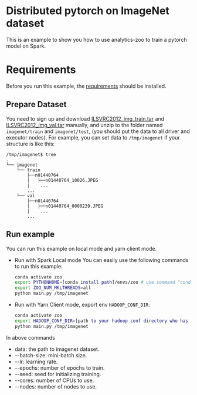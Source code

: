 # Distributed pytorch on ImageNet dataset

This is an example to show you how to use analytics-zoo to train a pytorch model on Spark. 

# Requirements
Before you run this example, the [requirements](../README.md#Requirements) should be installed.

## Prepare Dataset
You need to sign up and download [ILSVRC2012_img_train.tar](http://image-net.org/download-images) and [ILSVRC2012_img_val.tar](http://image-net.org/download-images) manually, and unzip to the folder named `imagenet/train` and `imagenet/test`, (you should put the data to all driver and executor nodes).
For example, you can set data to `/tmp/imagenet` if your structure is like this:
```
/tmp/imagenet$ tree
.
└── imagenet
    └── train
        ├──n01440764
        |   ├──n01440764_10026.JPEG
        |    ...
        ...
    └── val
        ├──n01440764
        |   ├──n01440764_0000239.JPEG
        |    ...
        ...
```

## Run example
You can run this example on local mode and yarn client mode.

- Run with Spark Local mode
You can easily use the following commands to run this example:
    ```bash
    conda activate zoo
    export PYTHONHOME=[conda install path]/envs/zoo # use command "conda env list" to find the path of PYTHONEHOME.
    export ZOO_NUM_MKLTHREADS=all
    python main.py /tmp/imagenet
    ```

- Run with Yarn Client mode, export env `HADOOP_CONF_DIR`:  
    ```bash
    conda activate zoo
    export HADOOP_CONF_DIR=[path to your hadoop conf directory who has yarn-site.xml]
    python main.py /tmp/imagenet
    ```
    
In above commands
* data: the path to imagenet dataset.
* --batch-size: mini-batch size.
* --lr: learning rate.
* --epochs: number of epochs to train.
* --seed: seed for initializing training.
* --cores: number of CPUs to use.
* --nodes: number of nodes to use.
